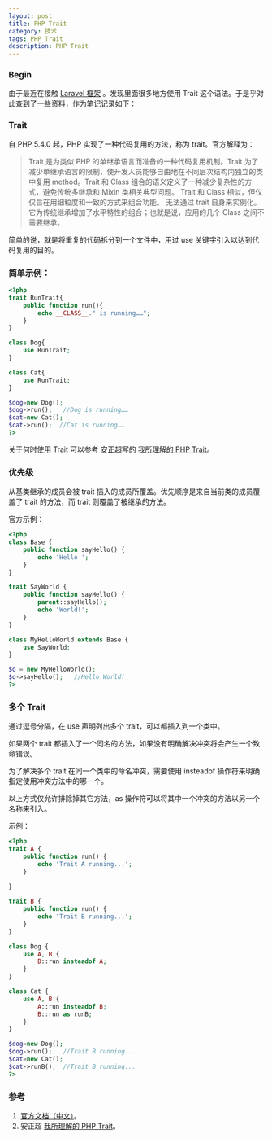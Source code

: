 ```yaml
---
layout: post
title: PHP Trait
category: 技术
tags: PHP Trait
description: PHP Trait
---
```


### Begin

由于最近在接触 [Laravel 框架](https://laravel.com/) 。发现里面很多地方使用 Trait 这个语法。于是乎对此查到了一些资料，作为笔记记录如下：

### Trait

自 PHP 5.4.0 起，PHP 实现了一种代码复用的方法，称为 trait。官方解释为：

> Trait 是为类似 PHP 的单继承语言而准备的一种代码复用机制。Trait 为了减少单继承语言的限制，使开发人员能够自由地在不同层次结构内独立的类中复用 method。Trait 和 Class 组合的语义定义了一种减少复杂性的方式，避免传统多继承和 Mixin 类相关典型问题。
Trait 和 Class 相似，但仅仅旨在用细粒度和一致的方式来组合功能。 无法通过 trait 自身来实例化。它为传统继承增加了水平特性的组合；也就是说，应用的几个 Class 之间不需要继承。

简单的说，就是将重复的代码拆分到一个文件中，用过 use 关键字引入以达到代码复用的目的。

### 简单示例：

```php
<?php
trait RunTrait{
	public function run(){
		echo __CLASS__." is running……";
	}
}

class Dog{
	use RunTrait;
}

class Cat{
	use RunTrait;
}

$dog=new Dog();
$dog->run();   //Dog is running……
$cat=new Cat();
$cat->run();  //Cat is running……
?>
```
关于何时使用 Trait 可以参考 安正超写的 [我所理解的 PHP Trait](http://overtrue.me/articles/2016/04/about-php-trait.html)。

### 优先级

从基类继承的成员会被 trait 插入的成员所覆盖。优先顺序是来自当前类的成员覆盖了 trait 的方法，而 trait 则覆盖了被继承的方法。

官方示例：

```php
<?php
class Base {
    public function sayHello() {
        echo 'Hello ';
    }
}

trait SayWorld {
    public function sayHello() {
        parent::sayHello();
        echo 'World!';
    }
}

class MyHelloWorld extends Base {
    use SayWorld;
}

$o = new MyHelloWorld();
$o->sayHello();   //Hello World!
?>
```

### 多个 Trait ###

通过逗号分隔，在 use 声明列出多个 trait，可以都插入到一个类中。

如果两个 trait 都插入了一个同名的方法，如果没有明确解决冲突将会产生一个致命错误。

为了解决多个 trait 在同一个类中的命名冲突，需要使用 insteadof 操作符来明确指定使用冲突方法中的哪一个。

以上方式仅允许排除掉其它方法，as 操作符可以将其中一个冲突的方法以另一个名称来引入。

示例：

```php
<?php
trait A {
    public function run() {
        echo 'Trait A running...';
    }
    
}

trait B {
    public function run() {
        echo 'Trait B running...';
    }
}

class Dog {
    use A, B {
        B::run insteadof A; 
    }
}

class Cat {
    use A, B {
        A::run insteadof B;
        B::run as runB;
    }
}

$dog=new Dog();
$dog->run();   //Trait B running...
$cat=new Cat();
$cat->runB();  //Trait B running...
?>
```


### 参考

1. [官方文档（中文）](http://www.php.net/manual/zh/language.oop5.traits.php)。
2. 安正超 [我所理解的 PHP Trait](http://overtrue.me/articles/2016/04/about-php-trait.html)。